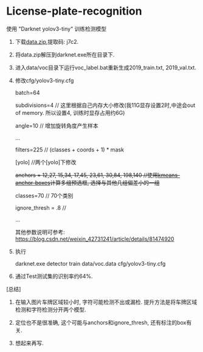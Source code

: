 # License-plate-recognition
使用 "Darknet yolov3-tiny" 训练检测模型

1. 下载[data.zip](https://pan.baidu.com/s/1_Wgy_3mBgNREXXn7HRfAHw),提取码: j7c2.
2. 将data.zip解压到darknet.exe所在目录下.
3. 进入data/voc目录下运行voc_label.bat重新生成2019_train.txt, 2019_val.txt.
4. 修改cfg/yolov3-tiny.cfg

    batch=64
    
    subdivisions=4    // 这里根据自己内存大小修改(我11G显存设置2时,中途会out of memory. 所以设置4, 训练时显存占用约6G)
    
    angle=10          // 增加旋转角度产生样本
    
    ...
    
    filters=225       // (classes + coords + 1) * mask
    
    [yolo]            //两个[yolo]下修改
    
    ~~anchors = 12,27, 15,34, 17,45, 23,61, 30,84, 198,140     //使用[kmeans-anchor-boxes](https://github.com/lars76/kmeans-anchor-boxes)计算多组预选框, 选择与其他几组偏差小的一组~~
    
    classes=70              // 70个类别
    
    ignore_thresh = .8      //
    
    ...
    
    其他参数说明可参考: https://blog.csdn.net/weixin_42731241/article/details/81474920
    
5. 执行 

    darknet.exe detector train data/voc.data cfg/yolov3-tiny.cfg
   
6. 通过Test测试集的识别率约64%.
    
[总结]
1. 在输入图片车牌区域较小时, 字符可能检测不出或漏检. 提升方法是将车牌区域检测和字符检测分开两个模型.

2. 定位也不是很准确, 这个可能与anchors和ignore_thresh, 还有标注的box有关.

3. 想起来再写.
